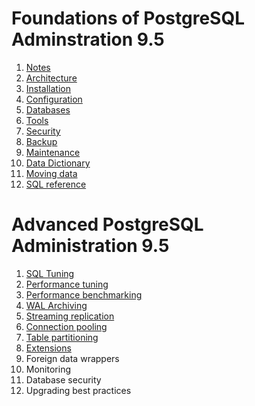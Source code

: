 # Foundations of PostgreSQL Adminstration 9.5

1. [Notes](notes.md)
2. [Architecture](architecture.md)
3. [Installation](installation.md)
4. [Configuration](configuration.md)
5. [Databases](databases.md)
6. [Tools](tools.md)
7. [Security](security.md)
8. [Backup](backup.md)
9. [Maintenance](maintenance.md)
10. [Data Dictionary](data_dict.md)
11. [Moving data](moving_data.md)
12. [SQL reference](sql.md)

# Advanced PostgreSQL Administration 9.5

1. [SQL Tuning](sql_tuning.md)
2. [Performance tuning](performance_tuning.md)
3. [Performance benchmarking](performance_benchmarking.md)
4. [WAL Archiving](wal_archiving.md)
5. [Streaming replication](streaming_replication.md)
6. [Connection pooling](connection_pooling.md)
7. [Table partitioning](table_partitioning.md)
8. [Extensions](extensions.md)
9. Foreign data wrappers
10. Monitoring
11. Database security
12. Upgrading best practices
